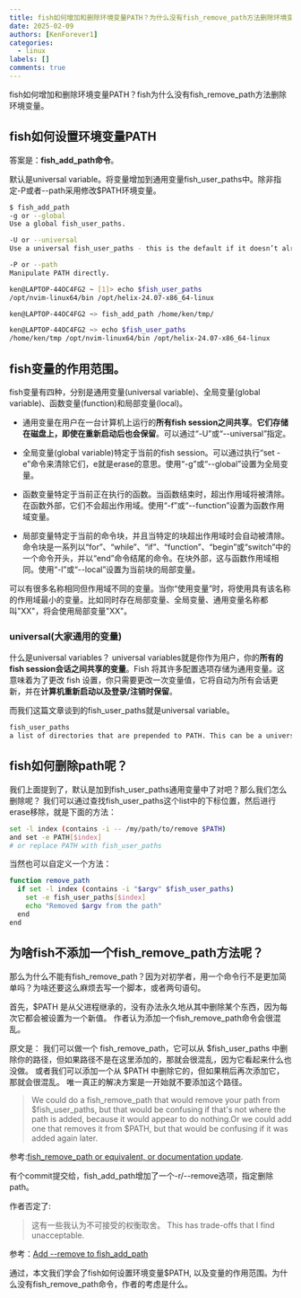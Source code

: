 ```yaml
---
title: fish如何增加和删除环境变量PATH？为什么没有fish_remove_path方法删除环境变量
date: 2025-02-09
authors: [KenForever1]
categories: 
  - linux
labels: []
comments: true
---
```


fish如何增加和删除环境变量PATH？fish为什么没有fish_remove_path方法删除环境变量。

<!-- more -->

## fish如何设置环境变量PATH

答案是：**fish_add_path命令**。

默认是universal variable。将变量增加到通用变量fish_user_paths中。除非指定-P或者--path采用修改$PATH环境变量。

```bash
$ fish_add_path
-g or --global
Use a global fish_user_paths.

-U or --universal
Use a universal fish_user_paths - this is the default if it doesn’t already exist.

-P or --path
Manipulate PATH directly.
```

```bash
ken@LAPTOP-44OC4FG2 ~ [1]> echo $fish_user_paths
/opt/nvim-linux64/bin /opt/helix-24.07-x86_64-linux

ken@LAPTOP-44OC4FG2 ~> fish_add_path /home/ken/tmp/

ken@LAPTOP-44OC4FG2 ~> echo $fish_user_paths
/home/ken/tmp /opt/nvim-linux64/bin /opt/helix-24.07-x86_64-linux
```

## fish变量的作用范围。

fish变量有四种，分别是通用变量(universal variable)、全局变量(global variable)、函数变量(function)和局部变量(local)。

+ 通用变量在用户在一台计算机上运行的**所有fish session之间共享**。**它们存储在磁盘上，即使在重新启动后也会保留**。可以通过“-U”或“--universal”指定。

+ 全局变量(global variable)特定于当前的fish session。可以通过执行“set -e”命令来清除它们，e就是erase的意思。使用“-g”或“--global”设置为全局变量。

+ 函数变量特定于当前正在执行的函数。当函数结束时，超出作用域将被清除。在函数外部，它们不会超出作用域。使用“-f”或“--function”设置为函数作用域变量。

+ 局部变量特定于当前的命令块，并且当特定的块超出作用域时会自动被清除。命令块是一系列以“for”、“while”、“if”、“function”、“begin”或“switch”中的一个命令开头，并以“end”命令结尾的命令。在块外部，这与函数作用域相同。使用“-l”或“--local”设置为当前块的局部变量。

可以有很多名称相同但作用域不同的变量。当你“使用变量”时，将使用具有该名称的作用域最小的变量。比如同时存在局部变量、全局变量、通用变量名称都叫"XX"，将会使用局部变量"XX"。

### universal(大家通用的变量)

什么是universal variables？
universal variables就是你作为用户，你的**所有的fish session会话之间共享的变量**。Fish 将其许多配置选项存储为通用变量。这意味着为了更改 fish 设置，你只需要更改一次变量值，它将自动为所有会话更新，并在**计算机重新启动以及登录/注销时保留**。

而我们这篇文章谈到的fish_user_paths就是universal variable。
```bash
fish_user_paths
a list of directories that are prepended to PATH. This can be a universal variable.
```

## fish如何删除path呢？

我们上面提到了，默认是加到fish_user_paths通用变量中了对吧？那么我们怎么删除呢？
我们可以通过查找fish_user_paths这个list中的下标位置，然后进行erase移除，就是下面的方法：
```bash
set -l index (contains -i -- /my/path/to/remove $PATH)
and set -e PATH[$index]
# or replace PATH with fish_user_paths
```

当然也可以自定义一个方法：
```bash
function remove_path
  if set -l index (contains -i "$argv" $fish_user_paths)
    set -e fish_user_paths[$index]
    echo "Removed $argv from the path"
  end
end
```

## 为啥fish不添加一个fish_remove_path方法呢？

那么为什么不能有fish_remove_path？因为对初学者，用一个命令行不是更加简单吗？为啥还要这么麻烦去写一个脚本，或者两句语句。

首先，$PATH 是从父进程继承的，没有办法永久地从其中删除某个东西，因为每次它都会被设置为一个新值。
作者认为添加一个fish_remove_path命令会很混乱。

原文是：
我们可以做一个 fish_remove_path，它可以从 $fish_user_paths 中删除你的路径，但如果路径不是在这里添加的，那就会很混乱，因为它看起来什么也没做。
或者我们可以添加一个从 $PATH 中删除它的，但如果稍后再次添加它，那就会很混乱。
唯一真正的解决方案是一开始就不要添加这个路径。
> We could do a fish_remove_path that would remove your path from $fish_user_paths, but that would be confusing if that's not where the path is added, because it would appear to do nothing.Or we could add one that removes it from $PATH, but that would be confusing if it was added again later.

参考:[fish_remove_path or equivalent, or documentation update](https://github.com/fish-shell/fish-shell/issues/8604).

有个commit提交给，fish_add_path增加了一个-r/--remove选项，指定删除path。

作者否定了:
> 这有一些我认为不可接受的权衡取舍。
> This has trade-offs that I find unacceptable.

参考：[Add --remove to fish_add_path](https://github.com/fish-shell/fish-shell/pull/9744)

通过，本文我们学会了fish如何设置环境变量$PATH, 以及变量的作用范围。为什么没有fish_remove_path命令，作者的考虑是什么。

